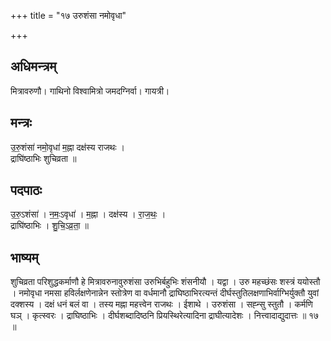 +++
title = "१७ उरुशंसा नमोवृधा"

+++
## अधिमन्त्रम्
मित्रावरुणौ। गाथिनो विश्वामित्रो जमदग्निर्वा। गायत्री।

## मन्त्रः
उ॒रु॒शंसा॑ नमो॒वृधा॑ म॒ह्ना दक्ष॑स्य राजथः ।  
द्राघि॑ष्ठाभिः शुचिव्रता ॥

## पदपाठः
उ॒रु॒ऽशंसा॑ । न॒मः॒ऽवृधा॑ । म॒ह्ना । दक्ष॑स्य । रा॒ज॒थः॒ ।  
द्राघि॑ष्ठाभिः । शु॒चि॒ऽव्र॒ता॒ ॥

## भाष्यम्
शुचिव्रता परिशुद्धकर्माणौ हे मित्रावरुनावुरुशंसा उरुभिर्बहुभिः शंसनीयौ । यद्वा । उरु महच्छंसः शस्त्रं ययोस्तौ । नमोवृधा नमसा हविर्लक्षणेनान्नेन स्तोत्रेण वा वर्धमानौ द्राघिष्ठाभिरत्यन्तं दीर्घस्तुतिलक्षणाभिर्वाग्भिर्युक्तौ युवां दक्शस्य । दक्षं धनं बलं वा । तस्य मह्ना महत्त्वेन राजथः । ईशाथे । उरुशंसा । सह्न्सु स्तुतौ । कर्मणि घञ् । कृत्स्वरः । द्राघिष्ठाभिः । दीर्घशब्दादिष्ठनि प्रियस्थिरेत्यादिना द्राघीत्यादेशः । नित्त्वादाद्युदात्तः ॥ १७ ॥